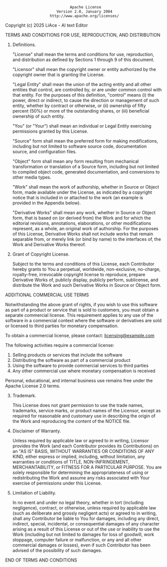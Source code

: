                                  Apache License
                           Version 2.0, January 2004
                        http://www.apache.org/licenses/
                        

   Copyright (c) 2025 LiAce - AI text Editor



   TERMS AND CONDITIONS FOR USE, REPRODUCTION, AND DISTRIBUTION

   1. Definitions.

      "License" shall mean the terms and conditions for use, reproduction,
      and distribution as defined by Sections 1 through 9 of this document.

      "Licensor" shall mean the copyright owner or entity authorized by
      the copyright owner that is granting the License.

      "Legal Entity" shall mean the union of the acting entity and all
      other entities that control, are controlled by, or are under common
      control with that entity. For the purposes of this definition,
      "control" means (i) the power, direct or indirect, to cause the
      direction or management of such entity, whether by contract or
      otherwise, or (ii) ownership of fifty percent (50%) or more of the
      outstanding shares, or (iii) beneficial ownership of such entity.

      "You" (or "Your") shall mean an individual or Legal Entity
      exercising permissions granted by this License.

      "Source" form shall mean the preferred form for making modifications,
      including but not limited to software source code, documentation
      source, and configuration files.

      "Object" form shall mean any form resulting from mechanical
      transformation or translation of a Source form, including but
      not limited to compiled object code, generated documentation,
      and conversions to other media types.

      "Work" shall mean the work of authorship, whether in Source or
      Object form, made available under the License, as indicated by a
      copyright notice that is included in or attached to the work
      (an example is provided in the Appendix below).

      "Derivative Works" shall mean any work, whether in Source or Object
      form, that is based on (or derived from) the Work and for which the
      editorial revisions, annotations, elaborations, or other modifications
      represent, as a whole, an original work of authorship. For the purposes
      of this License, Derivative Works shall not include works that remain
      separable from, or merely link (or bind by name) to the interfaces of,
      the Work and Derivative Works thereof.

   2. Grant of Copyright License.

      Subject to the terms and conditions of this License, each Contributor
      hereby grants to You a perpetual, worldwide, non-exclusive, no-charge,
      royalty-free, irrevocable copyright license to reproduce, prepare
      Derivative Works of, publicly display, publicly perform, sublicense,
      and distribute the Work and such Derivative Works in Source or
      Object form.

   ADDITIONAL COMMERCIAL USE TERMS

   Notwithstanding the above grant of rights, if you wish to use this software
   as part of a product or service that is sold to customers, you must obtain
   a separate commercial license. This requirement applies to any use of the
   software in a commercial context where the software or derivatives are sold
   or licensed to third parties for monetary compensation.

   To obtain a commercial license, please contact:
   licensing@example.com

   The following activities require a commercial license:
   1. Selling products or services that include the software
   2. Distributing the software as part of a commercial product
   3. Using the software to provide commercial services to third parties
   4. Any other commercial use where monetary compensation is received

   Personal, educational, and internal business use remains free under the
   Apache License 2.0 terms.

   3. Trademark.

      This License does not grant permission to use the trade names, trademarks,
      service marks, or product names of the Licensor, except as required for
      reasonable and customary use in describing the origin of the Work and
      reproducing the content of the NOTICE file.

   4. Disclaimer of Warranty.

      Unless required by applicable law or agreed to in writing, Licensor
      provides the Work (and each Contributor provides its Contributions)
      on an "AS IS" BASIS, WITHOUT WARRANTIES OR CONDITIONS OF ANY KIND,
      either express or implied, including, without limitation, any warranties
      or conditions of TITLE, NON-INFRINGEMENT, MERCHANTABILITY, or FITNESS
      FOR A PARTICULAR PURPOSE. You are solely responsible for determining
      the appropriateness of using or redistributing the Work and assume
      any risks associated with Your exercise of permissions under this License.

   5. Limitation of Liability.

      In no event and under no legal theory, whether in tort (including
      negligence), contract, or otherwise, unless required by applicable law
      (such as deliberate and grossly negligent acts) or agreed to in writing,
      shall any Contributor be liable to You for damages, including any direct,
      indirect, special, incidental, or consequential damages of any character
      arising as a result of this License or out of the use or inability to
      use the Work (including but not limited to damages for loss of goodwill,
      work stoppage, computer failure or malfunction, or any and all other
      commercial damages or losses), even if such Contributor has been advised
      of the possibility of such damages.

   END OF TERMS AND CONDITIONS 
